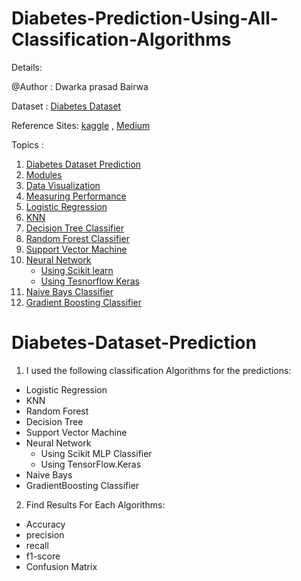 # Diabetes-Prediction-Using-All-Classification-Algorithms

Details:

@Author : Dwarka prasad Bairwa

Dataset : [Diabetes Dataset](https://www.kaggle.com/uciml/pima-indians-diabetes)

Reference Sites: [kaggle](https://www.kaggle.com/) ,  [Medium](https://www.medium.com/)

Topics :

1. [Diabetes Dataset Prediction](#Diabetes-Dataset-Prediction)
2. [Modules](#Modules)
3. [Data Visualization](#Data-Visualization)
4. [Measuring Performance](#Measuring-Performance)
5. [Logistic Regression](#Logistic-Regression)
6. [KNN](#KNN)
7. [Decision Tree Classifier](#Decision-Tree-Classifier)
8. [Random Forest Classifier](#Random-Forest-Classifier)
9. [Support Vector Machine](#Support-Vector-Machine)
10. [Neural Network](#Neural-Network)
    * [Using Scikit learn](#Using-Scikit-Learn)
    * [Using Tesnorflow Keras](#Using-Tesnorflow-Keras)
11. [Naive Bays Classifier](#Naive-Bays-Classifier)
12. [Gradient Boosting Classifier](#Gradient-Boosting-Classifier)

# Diabetes-Dataset-Prediction

1. I used the following classification Algorithms for the predictions:

* Logistic Regression
* KNN
* Random Forest
* Decision Tree
* Support Vector Machine
* Neural Network
    * Using Scikit MLP Classifier
    * Using TensorFlow.Keras
* Naive Bays
* GradientBoosting Classifier

2. Find Results For Each Algorithms:

* Accuracy
* precision
* recall
* f1-score
* Confusion Matrix
